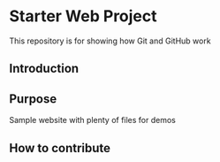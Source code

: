 # Starter Web Project

This repository is for showing how Git and GitHub work

## Introduction

## Purpose

Sample website with plenty of files for demos

## How to contribute